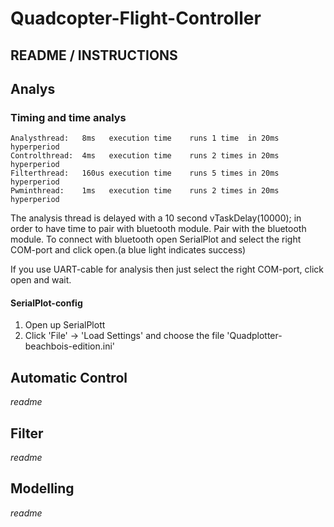 # Quadcopter-Flight-Controller
## README / INSTRUCTIONS
## Analys
### Timing and time analys
```
Analysthread:   8ms   execution time    runs 1 time  in 20ms hyperperiod  
Controlthread:  4ms   execution time    runs 2 times in 20ms hyperperiod  
Filterthread:   160us execution time    runs 5 times in 20ms hyperperiod  
Pwminthread:    1ms   execution time    runs 2 times in 20ms hyperperiod  
```
The analysis thread is delayed with a 10 second vTaskDelay(10000); in order to have time to pair with bluetooth module.
Pair with the bluetooth module.
To connect with bluetooth open SerialPlot and select the right COM-port and click open.(a blue light indicates success)

If you use UART-cable for analysis then just select the right COM-port, click open and wait.

#### SerialPlot-config
1. Open up SerialPlott
2. Click 'File' -> 'Load Settings' and choose the file 'Quadplotter-beachbois-edition.ini'

## Automatic Control
*readme*

## Filter
*readme*

## Modelling
*readme*
